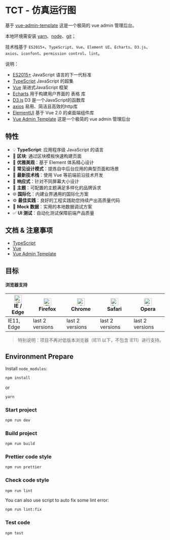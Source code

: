 # TCT - 仿真运行图

基于 [vue-admin-template](http://panjiachen.github.io/vue-admin-template) 这是一个极简的 vue admin 管理后台。

本地环境需安装 [yarn](https://yarnpkg.com/zh-Hant/)、[node](http://nodejs.org/)、[git](https://git-scm.com/)；

技术栈基于 `ES2015+`、`TypeScript`、`Vue`、`Element UI`、`Echarts`、`D3.js`、`axios`、`iconfont`、`permission control`、`lint`。

说明：

- [ES2015+](http://es6.ruanyifeng.com/) JavaScript 语言的下一代标准
- [TypeScript](https://typescript.bootcss.com/) JavaScript 的超集
- [Vue](https://cn.vuejs.org/) 渐进式JavaScript 框架
- [Echarts](https://echarts.apache.org/zh/index.html) 用于构建用户界面的 表格 库
- [D3.js](https://www.d3js.org.cn/) D3 是一个JavaScript的函数库
- [axios](http://www.axios-js.com/) 易用、简洁且高效的http库
- [ElementUI](https://element.eleme.cn/#/zh-CN) 基于 Vue 2.0 的桌面端组件库
- [Vue Admin Template](http://panjiachen.github.io/vue-admin-template) 这是一个极简的 vue admin 管理后台

## 特性

- :bulb: **TypeScript**: 应用程序级 JavaScript 的语言
- :scroll: **区块**: 通过区块模板快速构建页面
- :gem: **优雅美观**：基于 Element 体系精心设计
- :triangular_ruler: **常见设计模式**：提炼自中后台应用的典型页面和场景
- :rocket: **最新技术栈**：使用 Vue 等前端前沿技术开发
- :iphone: **响应式**：针对不同屏幕大小设计
- :art: **主题**：可配置的主题满足多样化的品牌诉求
- :globe_with_meridians: **国际化**：内建业界通用的国际化方案
- :gear: **最佳实践**：良好的工程实践助您持续产出高质量代码
- :1234: **Mock 数据**：实用的本地数据调试方案
- :white_check_mark: **UI 测试**：自动化测试保障前端产品质量

## 文档 & 注意事项

- [TypeScript](https://ts.xcatliu.com/)
- [Vue](https://cn.vuejs.org/)
- [Vue Admin Template](http://panjiachen.github.io/vue-admin-template)

## 目标

#### 浏览器支持

| [<img src="https://raw.githubusercontent.com/alrra/browser-logos/master/src/edge/edge_48x48.png" alt="IE / Edge" width="24px" height="24px" />](http://godban.github.io/browsers-support-badges/)</br>IE / Edge | [<img src="https://raw.githubusercontent.com/alrra/browser-logos/master/src/firefox/firefox_48x48.png" alt="Firefox" width="24px" height="24px" />](http://godban.github.io/browsers-support-badges/)</br>Firefox | [<img src="https://raw.githubusercontent.com/alrra/browser-logos/master/src/chrome/chrome_48x48.png" alt="Chrome" width="24px" height="24px" />](http://godban.github.io/browsers-support-badges/)</br>Chrome | [<img src="https://raw.githubusercontent.com/alrra/browser-logos/master/src/safari/safari_48x48.png" alt="Safari" width="24px" height="24px" />](http://godban.github.io/browsers-support-badges/)</br>Safari | [<img src="https://raw.githubusercontent.com/alrra/browser-logos/master/src/opera/opera_48x48.png" alt="Opera" width="24px" height="24px" />](http://godban.github.io/browsers-support-badges/)</br>Opera |
| --- | --- | --- | --- | --- |
| IE11, Edge | last 2 versions | last 2 versions | last 2 versions | last 2 versions |

> 特别说明：项目不再对低版本浏览器（IE11 以下，不包含 IE11）进行支持。

## Environment Prepare

Install `node_modules`:

```bash
npm install
```

or

```bash
yarn
```

### Start project

```bash
npm run dev
```

### Build project

```bash
npm run build
```

### Prettier code style

```bash
npm run prettier
```

### Check code style

```bash
npm run lint
```

You can also use script to auto fix some lint error:

```bash
npm run lint:fix
```

### Test code

```bash
npm test
```
